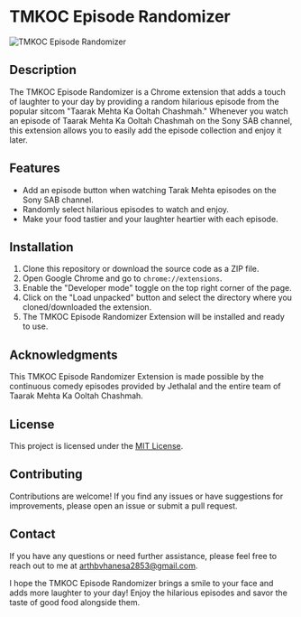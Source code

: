 # TMKOC Episode Randomizer

![TMKOC Episode Randomizer](https://github.com/ArthVhanesa/tmkoc-chrome-extension/assets/77712031/a5820549-6634-4237-b079-6fa77582eea1)

## Description

The TMKOC Episode Randomizer is a Chrome extension that adds a touch of laughter to your day by providing a random hilarious episode from the popular sitcom "Taarak Mehta Ka Ooltah Chashmah." Whenever you watch an episode of Taarak Mehta Ka Ooltah Chashmah on the Sony SAB channel, this extension allows you to easily add the episode collection and enjoy it later.

## Features

- Add an episode button when watching Tarak Mehta episodes on the Sony SAB channel.
- Randomly select hilarious episodes to watch and enjoy.
- Make your food tastier and your laughter heartier with each episode.

## Installation

1. Clone this repository or download the source code as a ZIP file.
2. Open Google Chrome and go to `chrome://extensions`.
3. Enable the "Developer mode" toggle on the top right corner of the page.
4. Click on the "Load unpacked" button and select the directory where you cloned/downloaded the extension.
5. The TMKOC Episode Randomizer Extension will be installed and ready to use.

## Acknowledgments

This TMKOC Episode Randomizer Extension is made possible by the continuous comedy episodes provided by Jethalal and the entire team of Taarak Mehta Ka Ooltah Chashmah.

## License

This project is licensed under the [MIT License](LICENSE).

## Contributing

Contributions are welcome! If you find any issues or have suggestions for improvements, please open an issue or submit a pull request.

## Contact

If you have any questions or need further assistance, please feel free to reach out to me at [arthbvhanesa2853@gmail.com](mailto:arthbvhanesa2853@gmail.com).

I hope the TMKOC Episode Randomizer brings a smile to your face and adds more laughter to your day! Enjoy the hilarious episodes and savor the taste of good food alongside them.
